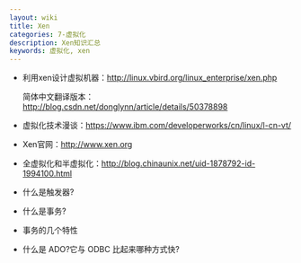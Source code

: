```yaml
---
layout: wiki
title: Xen
categories: 7-虚拟化
description: Xen知识汇总
keywords: 虚拟化, xen
---
```


* 利用xen设计虚拟机器：<http://linux.vbird.org/linux_enterprise/xen.php>

	 简体中文翻译版本：<http://blog.csdn.net/donglynn/article/details/50378898>


* 虚拟化技术漫谈：<https://www.ibm.com/developerworks/cn/linux/l-cn-vt/>



* Xen官网：<http://www.xen.org>



* 全虚拟化和半虚拟化：<http://blog.chinaunix.net/uid-1878792-id-1994100.html>



* 什么是触发器?



* 什么是事务?



* 事务的几个特性



* 什么是 ADO?它与 ODBC 比起来哪种方式快?


